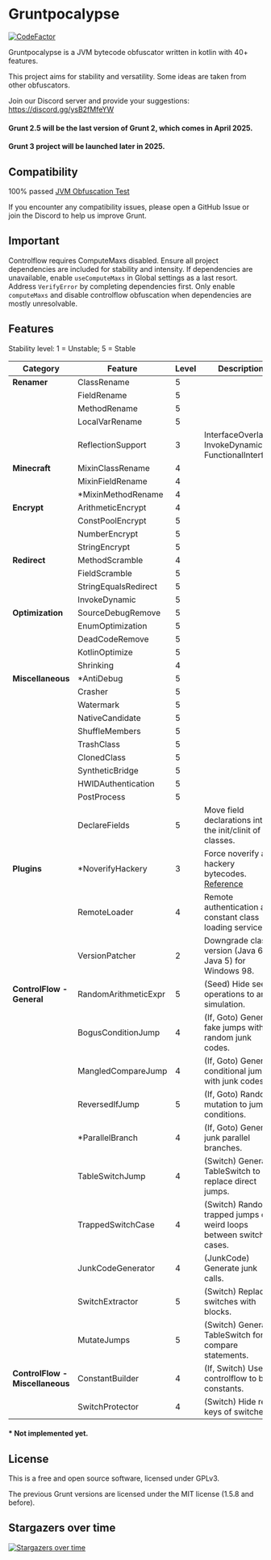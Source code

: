 # Gruntpocalypse

[![CodeFactor](https://www.codefactor.io/repository/github/spartanb312/grunt/badge)](https://www.codefactor.io/repository/github/spartanb312/grunt)

Gruntpocalypse is a JVM bytecode obfuscator written in kotlin with 40+ features.

This project aims for stability and versatility. Some ideas are taken from other obfuscators.

Join our Discord server and provide your suggestions: https://discord.gg/ysB2fMfeYW

#### Grunt 2.5 will be the last version of Grunt 2, which comes in April 2025.
#### Grunt 3 project will be launched later in 2025.

## Compatibility

100% passed [JVM Obfuscation Test](https://github.com/sim0n/jvm-obfuscation-tester)

If you encounter any compatibility issues, please open a GitHub Issue or join the Discord to help us improve Grunt.

## Important

Controlflow requires ComputeMaxs disabled.
Ensure all project dependencies are included for stability and intensity.
If dependencies are unavailable, enable <code>useComputeMaxs</code> in Global settings as a last resort.
Address <code>VerifyError</code> by completing dependencies first.
Only enable <code>computeMaxs</code> and disable controlflow obfuscation when dependencies are mostly unresolvable.

## Features

Stability level: 1 = Unstable; 5 = Stable

| Category                        | Feature              | Level | Description                                                                                |
|---------------------------------|----------------------|-------|--------------------------------------------------------------------------------------------|
| **Renamer**                     | ClassRename          | 5     |                                                                                            |
|                                 | FieldRename          | 5     |                                                                                            |
|                                 | MethodRename         | 5     |                                                                                            |
|                                 | LocalVarRename       | 5     |                                                                                            |
|                                 | ReflectionSupport    | 3     | InterfaceOverlap, InvokeDynamic, FunctionalInterface                                       |
| **Minecraft**                   | MixinClassRename     | 4     |                                                                                            |
|                                 | MixinFieldRename     | 4     |                                                                                            |
|                                 | *MixinMethodRename   | 4     |                                                                                            |
| **Encrypt**                     | ArithmeticEncrypt    | 4     |                                                                                            |
|                                 | ConstPoolEncrypt     | 5     |                                                                                            |
|                                 | NumberEncrypt        | 5     |                                                                                            |
|                                 | StringEncrypt        | 5     |                                                                                            |
| **Redirect**                    | MethodScramble       | 4     |                                                                                            |
|                                 | FieldScramble        | 5     |                                                                                            |
|                                 | StringEqualsRedirect | 5     |                                                                                            |
|                                 | InvokeDynamic        | 5     |                                                                                            |
| **Optimization**                | SourceDebugRemove    | 5     |                                                                                            |
|                                 | EnumOptimization     | 5     |                                                                                            |
|                                 | DeadCodeRemove       | 5     |                                                                                            |
|                                 | KotlinOptimize       | 5     |                                                                                            |
|                                 | Shrinking            | 4     |                                                                                            |
| **Miscellaneous**               | *AntiDebug           | 5     |                                                                                            |
|                                 | Crasher              | 5     |                                                                                            |
|                                 | Watermark            | 5     |                                                                                            |
|                                 | NativeCandidate      | 5     |                                                                                            |
|                                 | ShuffleMembers       | 5     |                                                                                            |
|                                 | TrashClass           | 5     |                                                                                            |
|                                 | ClonedClass          | 5     |                                                                                            |
|                                 | SyntheticBridge      | 5     |                                                                                            |
|                                 | HWIDAuthentication   | 5     |                                                                                            |
|                                 | PostProcess          | 5     |                                                                                            |
|                                 | DeclareFields        | 5     | Move field declarations into the init/clinit of classes.                                   |
| **Plugins**                     | *NoverifyHackery     | 3     | Force noverify and hackery bytecodes. [Reference](https://github.com/char/noverify-hackery) |
|                                 | RemoteLoader         | 4     | Remote authentication and constant class loading services.                                 |
|                                 | VersionPatcher       | 2     | Downgrade class version (Java 6 to Java 5) for Windows 98.                                 |
| **ControlFlow - General**       | RandomArithmeticExpr | 5     | (Seed) Hide seed operations to anti-simulation.                                            |
|                                 | BogusConditionJump   | 4     | (If, Goto) Generate fake jumps with random junk codes.                                     |
|                                 | MangledCompareJump   | 4     | (If, Goto) Generate conditional jumps with junk codes.                                     |
|                                 | ReversedIfJump       | 5     | (If, Goto) Random mutation to jump conditions.                                             |
|                                 | *ParallelBranch      | 4     | (If, Goto) Generate junk parallel branches.                                                |
|                                 | TableSwitchJump      | 4     | (Switch) Generate TableSwitch to replace direct jumps.                                     |
|                                 | TrappedSwitchCase    | 4     | (Switch) Random trapped jumps or weird loops between switch cases.                         |
|                                 | JunkCodeGenerator    | 4     | (JunkCode) Generate junk calls.                                                            |
|                                 | SwitchExtractor      | 5     | (Switch) Replace switches with blocks.                                                     |
|                                 | MutateJumps          | 5     | (Switch) Generate TableSwitch for compare statements.                                      |
| **ControlFlow - Miscellaneous** | ConstantBuilder      | 4     | (If, Switch) Use controlflow to build constants.                                           |
|                                 | SwitchProtector      | 4     | (Switch) Hide real keys of switches.                                                       |

#### * Not implemented yet.

## License

This is a free and open source software, licensed under GPLv3.

The previous Grunt versions are licensed under the MIT license (1.5.8 and before).

## Stargazers over time

[![Stargazers over time](https://starchart.cc/SpartanB312/Grunt.svg?variant=adaptive)](https://starchart.cc/SpartanB312/Grunt)
